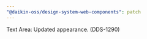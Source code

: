 ```yaml
---
"@daikin-oss/design-system-web-components": patch
---
```


Text Area: Updated appearance. (DDS-1290)

